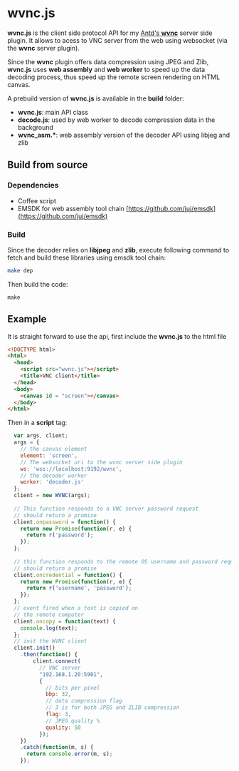 # wvnc.js

**wvnc.js** is the client side protocol API for my [Antd's **wvnc**](https://github.com/lxsang/antd-wvnc-plugin) server side plugin. It allows to acess to VNC server from the web using websocket (via the **wvnc** server plugin).

Since the **wvnc** plugin offers data compression using JPEG and Zlib, **wvnc.js** uses **web assembly** and **web worker** to speed up the data decoding process, thus speed up the remote screen rendering on HTML canvas.

A prebuild version of **wvnc.js** is available in the **build** folder:
* **wvnc.js**:  main API class
* **decode.js**: used by web worker to decode compression data in the background
* **wvnc_asm.\***: web assembly version of the decoder API using libjeg and zlib

## Build from source
### Dependencies
* Coffee script
* EMSDK for web assembly tool chain [https://github.com/juj/emsdk](https://github.com/juj/emsdk)

### Build
Since the decoder relies on **libjpeg** and **zlib**, execute following command to fetch and build these libraries using emsdk tool chain:

```sh
make dep
```
Then build the code:
```
make
```
## Example
It is straight forward to use the api, first include the **wvnc.js** to the html file
```html
<!DOCTYPE html>
<html>
  <head>
    <script src="wvnc.js"></script>
    <title>VNC client</title>
  </head>
  <body>
    <canvas id = "screen"></canvas>
  </body>
</html>
```

Then in a **script** tag:
```javascript
  var args, client;
  args = {
    // the canvas element
    element: 'screen',
    // The websocket uri to the wvnc server side plugin
    ws: 'wss://localhost:9192/wvnc',
    // the decoder worker
    worker: 'decoder.js'
  };
  client = new WVNC(args);
  
  // This function responds to a VNC server password request
  // should return a promise
  client.onpassword = function() {
    return new Promise(function(r, e) {
      return r('password');
    });
  };
  
  // this function responds to the remote OS username and password request
  // should return a promise
  client.oncredential = function() {
    return new Promise(function(r, e) {
      return r('username', 'password');
    });
  };
  // event fired when a text is copied on
  // the remote computer
  client.oncopy = function(text) {
    console.log(text);
  };
  // init the WVNC client
  client.init()
    .then(function() {
        client.connect(
          // VNC server
          "192.168.1.20:5901", 
          {
            // bits per pixel
            bbp: 32,
            // data compression flag
            // 3 is for both JPEG and ZLIB compression
            flag: 3,
            // JPEG quality %
            quality: 50
          });
    })
    .catch(function(m, s) {
      return console.error(m, s);
    });
```
